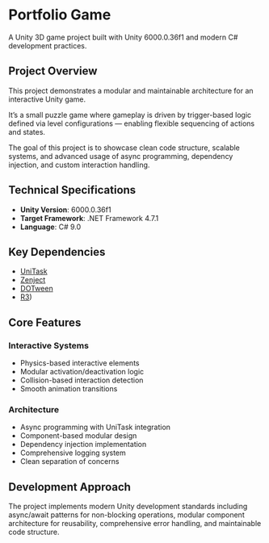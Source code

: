 # Portfolio Game

A Unity 3D game project built with Unity 6000.0.36f1 and modern C# development practices.

## Project Overview

This project demonstrates a modular and maintainable architecture for an interactive Unity game. 

It’s a small puzzle game where gameplay is driven by trigger-based logic defined via level configurations — enabling flexible sequencing of actions and states.

The goal of this project is to showcase clean code structure, scalable systems, and advanced usage of async programming, dependency injection, and custom interaction handling.

## Technical Specifications

- **Unity Version**: 6000.0.36f1
- **Target Framework**: .NET Framework 4.7.1
- **Language**: C# 9.0

## Key Dependencies

- [UniTask](https://github.com/Cysharp/UniTask)
- [Zenject](https://github.com/modesttree/Zenject)
- [DOTween](http://dotween.demigiant.com/)
- [R3](https://github.com/Cysharp/R3))

## Core Features

### Interactive Systems
- Physics-based interactive elements
- Modular activation/deactivation logic
- Collision-based interaction detection
- Smooth animation transitions

### Architecture
- Async programming with UniTask integration
- Component-based modular design
- Dependency injection implementation
- Comprehensive logging system
- Clean separation of concerns

## Development Approach

The project implements modern Unity development standards including async/await patterns for non-blocking operations, modular component architecture for reusability, 
comprehensive error handling, and maintainable code structure.
